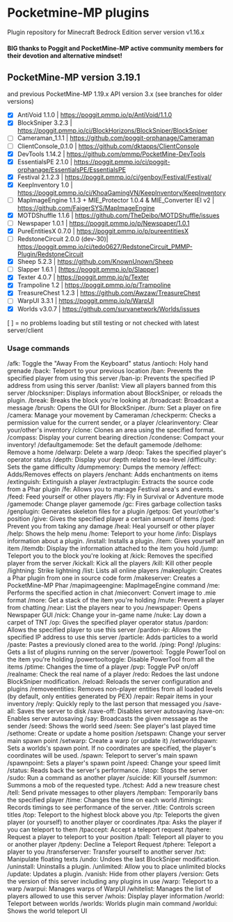 # Pocketmine-MP plugins
Plugin repository for Minecraft Bedrock Edition server version v1.16.x

#### BIG thanks to Poggit and PocketMine-MP active community members for their devotion and alternative mindset!

## PocketMine-MP version 3.19.1
and previous PocketMine-MP 1.19.x API version 3.x
(see branches for older versions)

- [x] AntiVoid 1.1.0 | https://poggit.pmmp.io/p/AntiVoid/1.1.0
- [x] BlockSniper 3.2.3 | https://poggit.pmmp.io/ci/BlockHorizons/BlockSniper/BlockSniper
- [ ] Cameraman_1.1.1 | https://github.com/poggit-orphanage/Cameraman
- [ ] ClientConsole_0.1.0 | https://github.com/dktapps/ClientConsole
- [x] DevTools 1.14.2 | https://github.com/pmmp/PocketMine-DevTools
- [x] EssentialsPE 2.1.0 | https://poggit.pmmp.io/ci/poggit-orphanage/EssentialsPE/EssentialsPE
- [x] Festival 2.1.2.3 | https://poggit.pmmp.io/ci/genboy/Festival/Festival/
- [x] KeepInventory 1.0 | https://poggit.pmmp.io/ci/KhoaGamingVN/KeepInventory/KeepInventory
- [ ] MapImageEngine 1.1.3 + MIE_Protector 1.0.4 & MIE_Converter IEI v2 | https://github.com/FaigerSYS/MapImageEngine
- [x] MOTDShuffle 1.1.6 | https://github.com/TheDeibo/MOTDShuffle/issues
- [ ] Newspaper 1.0.1 | https://poggit.pmmp.io/p/Newspaper/1.0.1
- [x] PureEntitiesX 0.7.0 | https://poggit.pmmp.io/p/pureentitiesX
- [ ] RedstoneCircuit 2.0.0 (dev-30)| https://poggit.pmmp.io/ci/tedo0627/RedstoneCircuit_PMMP-Plugin/RedstoneCircuit
- [x] Sheep 5.2.3 | https://github.com/KnownUnown/Sheep
- [ ] Slapper 1.6.1 | [https://poggit.pmmp.io/p/Slapper]
- [x] Texter 4.0.7 | https://poggit.pmmp.io/p/Texter
- [x] Trampoline 1.2 | https://poggit.pmmp.io/p/Trampoline
- [x] TreasureChest 1.2.3 | https://github.com/Awzaw/TreasureChest
- [ ] WarpUI 3.3.1 | https://poggit.pmmp.io/p/WarpUI
- [x] Worlds v3.0.7 | https://github.com/survanetwork/Worlds/issues

[ ] = no problems loading but still testing or not checked with latest server/client

### Usage commands

/afk: Toggle the "Away From the Keyboard" status
/antioch: Holy hand grenade
/back: Teleport to your previous location
/ban: Prevents the specified player from using this server
/ban-ip: Prevents the specified IP address from using this server
/banlist: View all players banned from this server
/blocksniper: Displays information about BlockSniper, or reloads the plugin.
/break: Breaks the block you're looking at
/broadcast: Broadcast a message
/brush: Opens the GUI for BlockSniper.
/burn: Set a player on fire
/camera: Manage your movement by Cameraman
/checkperm: Checks a permission value for the current sender, or a player
/clearinventory: Clear your/other's inventory
/clone: Clones an area using the specified format.
/compass: Display your current bearing direction
/condense: Compact your inventory!
/defaultgamemode: Set the default gamemode
/delhome: Remove a home
/delwarp: Delete a warp
/deop: Takes the specified player's operator status
/depth: Display your depth related to sea-level
/difficulty: Sets the game difficulty
/dumpmemory: Dumps the memory
/effect: Adds/Removes effects on players
/enchant: Adds enchantments on items
/extinguish: Extinguish a player
/extractplugin: Extracts the source code from a Phar plugin
/fe: Allows you to manage Festival area's and events.
/feed: Feed yourself or other players
/fly: Fly in Survival or Adventure mode
/gamemode: Change player gamemode
/gc: Fires garbage collection tasks
/genplugin: Generates skeleton files for a plugin
/getpos: Get your/other's position
/give: Gives the specified player a certain amount of items
/god: Prevent you from taking any damage
/heal: Heal yourself or other player
/help: Shows the help menu
/home: Teleport to your home
/info: Displays information about a plugin.
/install: Installs a plugin.
/item: Gives yourself an item
/itemdb: Display the information attached to the item you hold
/jump: Teleport you to the block you're looking at
/kick: Removes the specified player from the server
/kickall: Kick all the players
/kill: Kill other people
/lightning: Strike lightning
/list: Lists all online players
/makeplugin: Creates a Phar plugin from one in source code form
/makeserver: Creates a PocketMine-MP Phar
/mapimageengine: MapImageEngine command
/me: Performs the specified action in chat
/mieconvert: Convert image to .mie format
/more: Get a stack of the item you're holding
/mute: Prevent a player from chatting
/near: List the players near to you
/newspaper: Opens Newspaper GUI
/nick: Change your in-game name
/nuke: Lay down a carpet of TNT
/op: Gives the specified player operator status
/pardon: Allows the specified player to use this server
/pardon-ip: Allows the specified IP address to use this server
/particle: Adds particles to a world
/paste: Pastes a previously cloned area to the world.
/ping: Pong!
/plugins: Gets a list of plugins running on the server
/powertool: Toggle PowerTool on the item you're holding
/powertooltoggle: Disable PowerTool from all the items
/ptime: Changes the time of a player
/pvp: Toggle PvP on/off
/realname: Check the real name of a player
/redo: Redoes the last undone BlockSniper modification.
/reload: Reloads the server configuration and plugins
/removeentities: Removes non-player entities from all loaded levels (by default, only entities generated by PEX)
/repair: Repair items in your inventory
/reply: Quickly reply to the last person that messaged you
/save-all: Saves the server to disk
/save-off: Disables server autosaving
/save-on: Enables server autosaving
/say: Broadcasts the given message as the sender
/seed: Shows the world seed
/seen: See player's last played time
/sethome: Create or update a home position
/setspawn: Change your server main spawn point
/setwarp: Create a warp (or update it)
/setworldspawn: Sets a worlds's spawn point. If no coordinates are specified, the player's coordinates will be used.
/spawn: Teleport to server's main spawn
/spawnpoint: Sets a player's spawn point
/speed: Change your speed limit
/status: Reads back the server's performance.
/stop: Stops the server
/sudo: Run a command as another player
/suicide: Kill yourself
/summon: Summons a mob of the requested type.
/tchest: Add a new treasure chest
/tell: Send private messages to other players
/tempban: Temporarily bans the specified player
/time: Changes the time on each world
/timings: Records timings to see performance of the server.
/title: Controls screen titles
/top: Teleport to the highest block above you
/tp: Teleports the given player (or yourself) to another player or coordinates
/tpa: Asks the player if you can teleport to them
/tpaccept: Accept a teleport request
/tpahere: Request a player to teleport to your position
/tpall: Teleport all player to you or another player
/tpdeny: Decline a Teleport Request
/tphere: Teleport a player to you
/transferserver: Transfer yourself to another server
/txt: Manipulate floating texts
/undo: Undoes the last BlockSniper modification.
/uninstall: Uninstalls a plugin.
/unlimited: Allow you to place unlimited blocks
/update: Updates a plugin.
/vanish: Hide from other players
/version: Gets the version of this server including any plugins in use
/warp: Teleport to a warp
/warpui: Manages warps of WarpUI
/whitelist: Manages the list of players allowed to use this server
/whois: Display player information
/world: Teleport between worlds
/worlds: Worlds plugin main command
/worldui: Shows the world teleport UI

